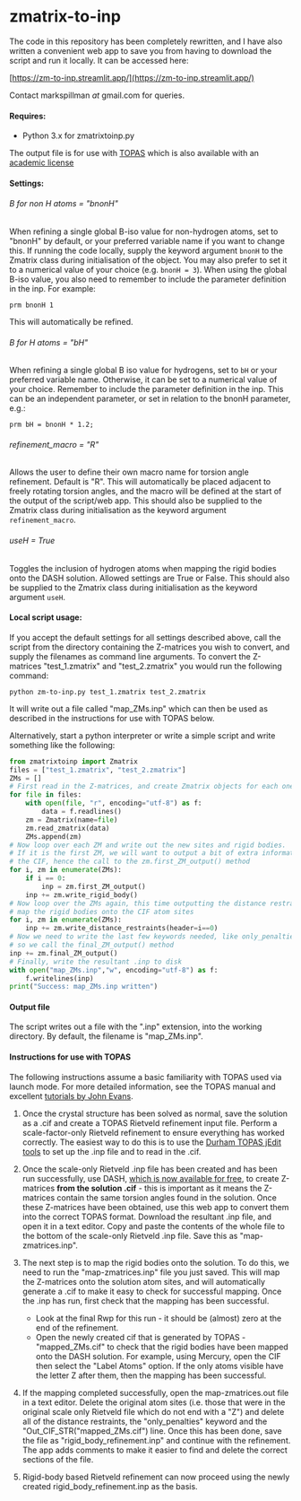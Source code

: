 # zmatrix-to-inp

The code in this repository has been completely rewritten, and I have also written a convenient web app to save you from having to download the script and run it locally. It can be accessed here:

[https://zm-to-inp.streamlit.app/](https://zm-to-inp.streamlit.app/)

Contact markspillman *at* gmail.com for queries.

#### Requires:
- Python 3.x for zmatrixtoinp.py

The output file is for use with [TOPAS](https://www.bruker.com/products/x-ray-diffraction-and-elemental-analysis/x-ray-diffraction/xrd-software/overview/topas.html) which is also available with an [academic license](http://www.topas-academic.net/)

#### Settings:
###### B for non H atoms = "bnonH"

When refining a single global B-iso value for non-hydrogen atoms, set to "bnonH" by default, or your preferred variable name if you want to change this. If running the code locally, supply the keyword argument `bnonH` to the Zmatrix class during initialisation of the object. You may also prefer to set it to a numerical value of your choice (e.g. `bnonH = 3`). When using the global B-iso value, you also need to remember to include the parameter definition in the inp. For example:

`prm bnonH 1`

This will automatically be refined.

###### B for H atoms = "bH"

When refining a single global B iso value for hydrogens, set to `bH` or your preferred variable name. Otherwise, it can be set to a numerical value of your choice. Remember to include the parameter definition in the inp. This can be an independent parameter, or set in relation to the bnonH parameter, e.g.:

`prm bH = bnonH * 1.2;`

###### refinement_macro = "R"

Allows the user to define their own macro name for torsion angle refinement. Default is "R". This will automatically be placed adjacent to freely rotating torsion angles, and the macro will be defined at the start of the output of the script/web app. This should also be supplied to the Zmatrix class during initialisation as the keyword argument `refinement_macro`.

###### useH = True

Toggles the inclusion of hydrogen atoms when mapping the rigid bodies onto the DASH solution. Allowed settings are True or False. This should also be supplied to the Zmatrix class during initialisation as the keyword argument `useH`.
#### Local script usage:

If you accept the default settings for all settings described above, call the script from the directory containing the Z-matrices you wish to convert, and supply the filenames as command line arguments. To convert the Z-matrices "test_1.zmatrix" and "test_2.zmatrix" you would run the following command:

`python zm-to-inp.py test_1.zmatrix test_2.zmatrix`

It will write out a file called "map_ZMs.inp" which can then be used as described in the instructions for use with TOPAS below.

Alternatively, start a python interpreter or write a simple script and write something like the following:

```python
from zmatrixtoinp import Zmatrix
files = ["test_1.zmatrix", "test_2.zmatrix"]
ZMs = []
# First read in the Z-matrices, and create Zmatrix objects for each one
for file in files:
    with open(file, "r", encoding="utf-8") as f:
        data = f.readlines()
    zm = Zmatrix(name=file)
    zm.read_zmatrix(data)
    ZMs.append(zm)
# Now loop over each ZM and write out the new sites and rigid bodies.
# If it is the first ZM, we will want to output a bit of extra information for
# the CIF, hence the call to the zm.first_ZM_output() method
for i, zm in enumerate(ZMs):
    if i == 0:
        inp = zm.first_ZM_output()
    inp += zm.write_rigid_body()
# Now loop over the ZMs again, this time outputting the distance restraints to
# map the rigid bodies onto the CIF atom sites
for i, zm in enumerate(ZMs):
    inp += zm.write_distance_restraints(header=i==0)
# Now we need to write the last few keywords needed, like only_penalties etc
# so we call the final_ZM_output() method
inp += zm.final_ZM_output()
# Finally, write the resultant .inp to disk
with open("map_ZMs.inp","w", encoding="utf-8") as f:
    f.writelines(inp)
print("Success: map_ZMs.inp written")
```



#### Output file

The script writes out a file with the ".inp" extension, into the working directory. By default, the filename is "map_ZMs.inp".

#### Instructions for use with TOPAS

The following instructions assume a basic familiarity with TOPAS used via launch mode. For more detailed information, see the TOPAS manual and excellent [tutorials by John Evans](https://topas.webspace.durham.ac.uk/).

1. Once the crystal structure has been solved as normal, save the solution as a .cif and create a TOPAS Rietveld refinement input file. Perform a scale-factor-only Rietveld refinement to ensure everything has worked correctly. The easiest way to do this is to use the [Durham TOPAS jEdit tools](https://topas.webspace.durham.ac.uk/) to set up the .inp file and to read in the .cif.

2. Once the scale-only Rietveld .inp file has been created and has been run successfully, use DASH, [which is now available for free](https://github.com/ccdc-opensource/dash), to create Z-matrices **from the solution .cif** - this is important as it means the Z-matrices contain the same torsion angles found in the solution. Once these Z-matrices have been obtained, use this web app to convert them into the correct TOPAS format. Download the resultant .inp file, and open it in a text editor. Copy and paste the contents of the whole file to the bottom of the scale-only Rietveld .inp file. Save this as "map-zmatrices.inp".

3. The next step is to map the rigid bodies onto the solution. To do this, we need to run the "map-zmatrices.inp" file you just saved. This will map the Z-matrices onto the solution atom sites, and will automatically generate a .cif to make it easy to check for successful mapping. Once the .inp has run, first check that the mapping has been successful.
    - Look at the final Rwp for this run - it should be (almost) zero at the end of the refinement.
    - Open the newly created cif that is generated by TOPAS - "mapped_ZMs.cif" to check that the rigid bodies have been mapped onto the DASH solution. For example, using Mercury, open the CIF then select the "Label Atoms" option. If the only atoms visible have the letter Z after them, then the mapping has been successful.

4. If the mapping completed successfully, open the map-zmatrices.out file in a text editor. Delete the original atom sites (i.e. those that were in the original scale only Rietveld file which do not end with a "Z") and delete all of the distance restraints, the "only_penalties" keyword and the "Out_CIF_STR("mapped_ZMs.cif") line. Once this has been done, save the file as "rigid_body_refinement.inp" and continue with the refinement. The app adds comments to make it easier to find and delete the correct sections of the file.

5. Rigid-body based Rietveld refinement can now proceed using the newly created rigid_body_refinement.inp as the basis.